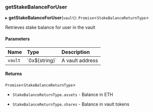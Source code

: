 ### getStakeBalanceForUser

▸ **getStakeBalanceForUser**(`vault`): `Promise`\<`StakeBalanceReturnType`\>

Retrieves stake balance for user in the vault

#### Parameters

| Name | Type | Description |
| :------ | :------ | :------ |
| `vault` | \`0x$\{string}\` | A vault address |

#### Returns

`Promise`\<`StakeBalanceReturnType`\>

- `StakeBalanceReturnType.assets` - Balance in ETH

- `StakeBalanceReturnType.shares` - Balance in vault tokens